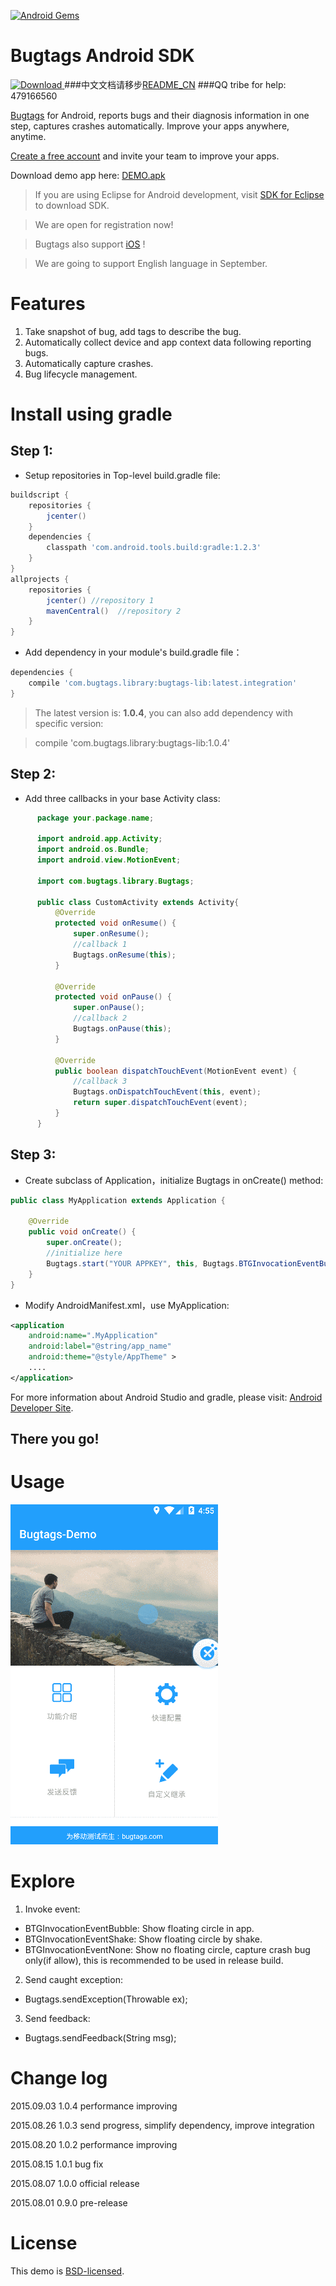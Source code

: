 [![Android Gems](http://www.android-gems.com/badge/bugtags/Bugtags-Android.svg?branch=master)](http://www.android-gems.com/lib/bugtags/Bugtags-Android)

Bugtags Android SDK
===================
[ ![Download](https://api.bintray.com/packages/bugtags/maven/bugtags-lib/images/download.svg) ](https://bintray.com/bugtags/maven/bugtags-lib/_latestVersion)
###中文文档请移步[README_CN](README_CN.md)
###QQ tribe for help: 479166560

[Bugtags] for Android, reports bugs and their diagnosis information in one step, captures crashes automatically. Improve your apps anywhere, anytime.

[Create a free account](http://bugtags.com/) and invite your team to improve your apps.

Download demo app here: [DEMO.apk](screenshot/demo.apk)

> If you are using Eclipse for Android development, visit [SDK for Eclipse] to download SDK.

> We are open for registration now!

> Bugtags also support [iOS](https://github.com/bugtags/Bugtags-iOS) !


> We are going to support English language in September.

# Features
1. Take snapshot of bug, add tags to describe the bug.
2. Automatically collect device and app context data following reporting bugs.
3. Automatically capture crashes.
4. Bug lifecycle management.

# Install using gradle

## Step 1:
* Setup repositories in Top-level build.gradle file:

```gradle
buildscript {
    repositories {
        jcenter()
    }
    dependencies {
        classpath 'com.android.tools.build:gradle:1.2.3'
    }
}
allprojects {
    repositories {
        jcenter() //repository 1
        mavenCentral()  //repository 2
    }
}
```
* Add dependency in your module's build.gradle file：

```gradle
dependencies {
    compile 'com.bugtags.library:bugtags-lib:latest.integration'
}
```
> The latest version is: **1.0.4**, you can also add dependency with specific version:

> compile 'com.bugtags.library:bugtags-lib:1.0.4'


## Step 2:
* Add three callbacks in your base Activity class:
```java
      package your.package.name;

      import android.app.Activity;
      import android.os.Bundle;
      import android.view.MotionEvent;

      import com.bugtags.library.Bugtags;

      public class CustomActivity extends Activity{
          @Override
          protected void onResume() {
              super.onResume();
              //callback 1
              Bugtags.onResume(this);
          }

          @Override
          protected void onPause() {
              super.onPause();
              //callback 2
              Bugtags.onPause(this);
          }

          @Override
          public boolean dispatchTouchEvent(MotionEvent event) {
              //callback 3
              Bugtags.onDispatchTouchEvent(this, event);
              return super.dispatchTouchEvent(event);
          }
      }
```

## Step 3:
* Create subclass of Application，initialize Bugtags in onCreate() method:
```java
public class MyApplication extends Application {

    @Override
    public void onCreate() {
        super.onCreate();
        //initialize here
        Bugtags.start("YOUR APPKEY", this, Bugtags.BTGInvocationEventBubble);
    }
}
```
* Modify AndroidManifest.xml，use MyApplication:
```xml
<application
    android:name=".MyApplication"
    android:label="@string/app_name"
    android:theme="@style/AppTheme" >
    ....
</application>
```

  For more information about Android Studio and gradle, please visit: [Android Developer Site].

## There you go!

# Usage
![How to use](screenshot/usage.gif)

# Explore
1. Invoke event:
  * BTGInvocationEventBubble: Show floating circle in app.
  * BTGInvocationEventShake: Show floating circle by shake.
  * BTGInvocationEventNone: Show no floating circle, capture crash bug only(if allow), this is recommended to be used in release build.
2. Send caught exception:
  * Bugtags.sendException(Throwable ex);
3. Send feedback:
  * Bugtags.sendFeedback(String msg);

# Change log

2015.09.03    1.0.4    performance improving

2015.08.26    1.0.3    send progress, simplify dependency, improve integration

2015.08.20    1.0.2    performance improving

2015.08.15    1.0.1    bug fix

2015.08.07    1.0.0    official release

2015.08.01    0.9.0    pre-release

# License
This demo is [BSD-licensed](LICENSE).

[SDK for Eclipse]:https://github.com/bugtags/Bugtags-Android-Eclipse
[Bugtags]:http://bugtags.com
[Android Developer Site]:http://developer.android.com/tools/studio/index.html
